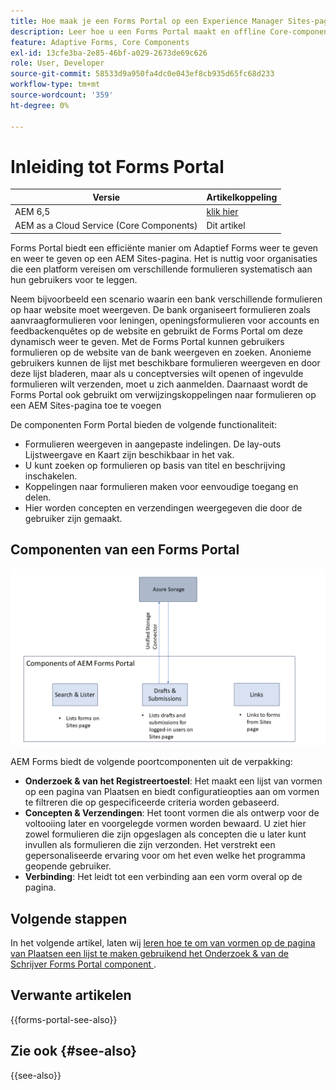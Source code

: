 ```yaml
---
title: Hoe maak je een Forms Portal op een Experience Manager Sites-pagina?
description: Leer hoe u een Forms Portal maakt en offline Core-componenten gebruikt op een AEM Sites-pagina.
feature: Adaptive Forms, Core Components
exl-id: 13cfe3ba-2e85-46bf-a029-2673de69c626
role: User, Developer
source-git-commit: 58533d9a950fa4dc0e043ef8cb935d65fc68d233
workflow-type: tm+mt
source-wordcount: '359'
ht-degree: 0%

---
```



# Inleiding tot Forms Portal

| Versie | Artikelkoppeling |
| -------- | ---------------------------- |
| AEM 6,5 | [ klik hier ](https://experienceleague.adobe.com/docs/experience-manager-65/forms/publish-process-aem-forms/introduction-publishing-forms.html?lang=nl-NL) |
| AEM as a Cloud Service (Core Components) | Dit artikel |

Forms Portal biedt een efficiënte manier om Adaptief Forms weer te geven en weer te geven op een AEM Sites-pagina. Het is nuttig voor organisaties die een platform vereisen om verschillende formulieren systematisch aan hun gebruikers voor te leggen.

Neem bijvoorbeeld een scenario waarin een bank verschillende formulieren op haar website moet weergeven. De bank organiseert formulieren zoals aanvraagformulieren voor leningen, openingsformulieren voor accounts en feedbackenquêtes op de website en gebruikt de Forms Portal om deze dynamisch weer te geven. Met de Forms Portal kunnen gebruikers formulieren op de website van de bank weergeven en zoeken. Anonieme gebruikers kunnen de lijst met beschikbare formulieren weergeven en door deze lijst bladeren, maar als u conceptversies wilt openen of ingevulde formulieren wilt verzenden, moet u zich aanmelden. Daarnaast wordt de Forms Portal ook gebruikt om verwijzingskoppelingen naar formulieren op een AEM Sites-pagina toe te voegen

De componenten Form Portal bieden de volgende functionaliteit:

* Formulieren weergeven in aangepaste indelingen. De lay-outs Lijstweergave en Kaart zijn beschikbaar in het vak.
* U kunt zoeken op formulieren op basis van titel en beschrijving inschakelen.
* Koppelingen naar formulieren maken voor eenvoudige toegang en delen.
* Hier worden concepten en verzendingen weergegeven die door de gebruiker zijn gemaakt.

## Componenten van een Forms Portal

![ Componenten van het Portaal van Forms ](/help/forms/assets/forms-portal.png)

AEM Forms biedt de volgende poortcomponenten uit de verpakking:

* **Onderzoek &amp; van het Registreertoestel**: Het maakt een lijst van vormen op een pagina van Plaatsen en biedt configuratieopties aan om vormen te filtreren die op gespecificeerde criteria worden gebaseerd.
* **Concepten &amp; Verzendingen**: Het toont vormen die als ontwerp voor de voltooiing later en voorgelegde vormen worden bewaard. U ziet hier zowel formulieren die zijn opgeslagen als concepten die u later kunt invullen als formulieren die zijn verzonden. Het verstrekt een gepersonaliseerde ervaring voor om het even welke het programma geopende gebruiker.
* **Verbinding**: Het leidt tot een verbinding aan een vorm overal op de pagina.

## Volgende stappen

In het volgende artikel, laten wij [ leren hoe te om van vormen op de pagina van Plaatsen een lijst te maken gebruikend het Onderzoek &amp; van de Schrijver Forms Portal component ](/help/forms/list-forms-on-sites-page.md).

## Verwante artikelen

{{forms-portal-see-also}}

## Zie ook {#see-also}

{{see-also}}